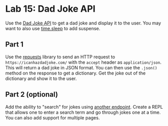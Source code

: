 # Lab 15: Dad Joke API

Use the [Dad Joke API](https://icanhazdadjoke.com/api) to get a dad joke and display it to the user. You may want to also use [time.sleep](https://www.geeksforgeeks.org/sleep-in-python/) to add suspense.


## Part 1

Use the [requests](../docs/15%20Requests.md) library to send an HTTP request to `https://icanhazdadjoke.com/` with the `accept` header as `application/json`. This will return a dad joke in JSON format. You can then use the `.json()` method on the response to get a dictionary. Get the joke out of the dictionary and show it to the user.


## Part 2 (optional)

Add the ability to "search" for jokes using [another endpoint](https://icanhazdadjoke.com/api#search-for-dad-jokes). Create a REPL that allows one to enter a search term and go through jokes one at a time. You can also add support for multiple pages.
